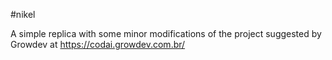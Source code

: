 #nikel

A simple replica with some minor modifications of the project suggested by Growdev at https://codai.growdev.com.br/


